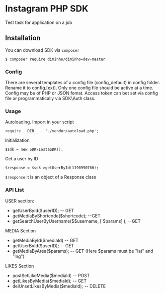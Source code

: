 # Instagram PHP SDK

Test task for application on a job

## Installation

You can download SDK via `composer`
```
$ composer require diminho/diminho=dev-master
```
### Config
There are several templates of a config file (config_default) in config folder. Rename it to config.[ext]. Only one config file should be active at a time. Config may be of PHP or JSON fomat. Access token can bet set via config file or programmatically via SDK\Auth class.

### Usage

Autoloading. Import in your script
```
require __DIR__ . './vendor/autoload.php';
```

Initialization

```
$sdk = new SDK\InstaSDK();
```
Get a user by ID 

```
$response = $sdk->getUserById(1190990766);
```
`$response` it is an object of a Response class

### API List

USER section:
* getUserById($userID); -- GET
* getMediaByShortcode($shortcode); --GET
* getSearchUserByUsername($$username, [ $params] ); --GET

MEDIA Section
* getMediaById($mediaId) -- GET
* getUserById($userID); -- GET
* getMediaByArea($params); -- GET (Here $params must be "lat" and "lng")

LIKES Section
* postSetLikeMedia($mediaId) -- POST
* getLikesByMedia($mediaId); -- GET
* delUnsetLikesByMedia($mediaId); -- DELETE


